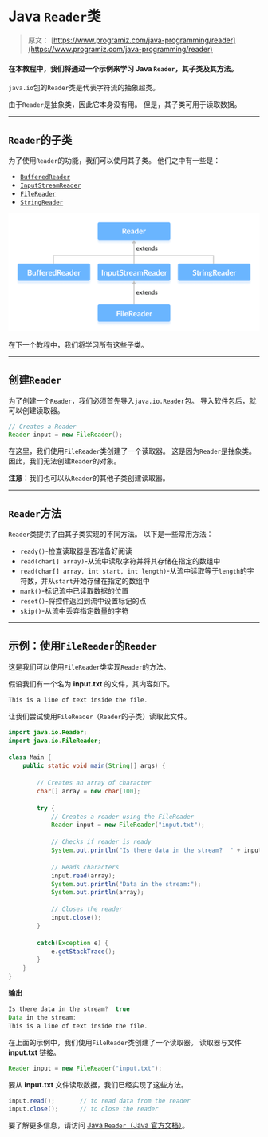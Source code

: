# Java `Reader`类

> 原文： [https://www.programiz.com/java-programming/reader](https://www.programiz.com/java-programming/reader)

#### 在本教程中，我们将通过一个示例来学习 Java `Reader`，其子类及其方法。

`java.io`包的`Reader`类是代表字符流的抽象超类。

由于`Reader`是抽象类，因此它本身没有用。 但是，其子类可用于读取数据。

* * *

## `Reader`的子类

为了使用`Reader`的功能，我们可以使用其子类。 他们之中有一些是：

*   [`BufferedReader`](https://www.programiz.com/java-programming/bufferedreader "Java BufferedReader")
*   [`InputStreamReader`](https://www.programiz.com/java-programming/inputstreamreader "Java InputStreamReader")
*   [`FileReader`](https://www.programiz.com/java-programming/filereader "Java FileReader")
*   [`StringReader`](https://www.programiz.com/java-programming/stringreader "Java StringReader")

![Subclasses of Java Reader are BufferedReader, InputStreamReader, FileReader and StringReader.](img/aeb962df6c6dda5a5d3398c370844d90.png "Java Reader Class")

在下一个教程中，我们将学习所有这些子类。

* * *

## 创建`Reader`

为了创建一个`Reader`，我们必须首先导入`java.io.Reader`包。 导入软件包后，就可以创建读取器。

```java
// Creates a Reader
Reader input = new FileReader(); 
```

在这里，我们使用`FileReader`类创建了一个读取器。 这是因为`Reader`是抽象类。 因此，我们无法创建`Reader`的对象。

**注意**：我们也可以从`Reader`的其他子类创建读取器。

* * *

## `Reader`方法

`Reader`类提供了由其子类实现的不同方法。 以下是一些常用方法：

*   `ready()`-检查读取器是否准备好阅读
*   `read(char[] array)`-从流中读取字符并将其存储在指定的数组中
*   `read(char[] array, int start, int length)`-从流中读取等于`length`的字符数，并从`start`开始存储在指定的数组中
*   `mark()`-标记流中已读取数据的位置
*   `reset()`-将控件返回到流中设置标记的点
*   `skip()`-从流中丢弃指定数量的字符

* * *

## 示例：使用`FileReader`的`Reader`

这是我们可以使用`FileReader`类实现`Reader`的方法。

假设我们有一个名为 **input.txt** 的文件，其内容如下。

```java
This is a line of text inside the file. 
```

让我们尝试使用`FileReader`（`Reader`的子类）读取此文件。

```java
import java.io.Reader;
import java.io.FileReader;

class Main {
    public static void main(String[] args) {

        // Creates an array of character
        char[] array = new char[100];

        try {
            // Creates a reader using the FileReader
            Reader input = new FileReader("input.txt");

            // Checks if reader is ready 
            System.out.println("Is there data in the stream?  " + input.ready());

            // Reads characters
            input.read(array);
            System.out.println("Data in the stream:");
            System.out.println(array);

            // Closes the reader
            input.close();
        }

        catch(Exception e) {
            e.getStackTrace();
        }
    }
} 
```

**输出**

```java
Is there data in the stream?  true
Data in the stream:
This is a line of text inside the file. 
```

在上面的示例中，我们使用`FileReader`类创建了一个读取器。 读取器与文件 **input.txt** 链接。

```java
Reader input = new FileReader("input.txt"); 
```

要从 **input.txt** 文件读取数据，我们已经实现了这些方法。

```java
input.read();       // to read data from the reader
input.close();      // to close the reader 
```

要了解更多信息，请访问 [Java `Reader`（Java 官方文档）](https://docs.oracle.com/javase/7/docs/api/java/io/Reader.html "Java Reader (official Java documentation)")。